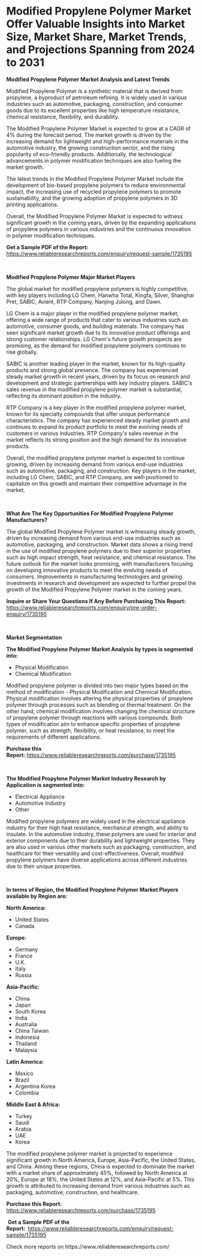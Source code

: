 <p><h1>Modified Propylene Polymer Market Offer Valuable Insights into Market Size, Market Share, Market Trends, and Projections Spanning from 2024 to 2031</h1></p><p><strong>Modified Propylene Polymer Market Analysis and Latest Trends</strong></p>
<p><p>Modified Propylene Polymer is a synthetic material that is derived from propylene, a byproduct of petroleum refining. It is widely used in various industries such as automotive, packaging, construction, and consumer goods due to its excellent properties like high temperature resistance, chemical resistance, flexibility, and durability.</p><p>The Modified Propylene Polymer Market is expected to grow at a CAGR of 4% during the forecast period. The market growth is driven by the increasing demand for lightweight and high-performance materials in the automotive industry, the growing construction sector, and the rising popularity of eco-friendly products. Additionally, the technological advancements in polymer modification techniques are also fueling the market growth.</p><p>The latest trends in the Modified Propylene Polymer Market include the development of bio-based propylene polymers to reduce environmental impact, the increasing use of recycled propylene polymers to promote sustainability, and the growing adoption of propylene polymers in 3D printing applications.</p><p>Overall, the Modified Propylene Polymer Market is expected to witness significant growth in the coming years, driven by the expanding applications of propylene polymers in various industries and the continuous innovation in polymer modification techniques.</p></p>
<p><strong>Get a Sample PDF of the Report:&nbsp;</strong> <a href="https://www.reliableresearchreports.com/enquiry/request-sample/1735195">https://www.reliableresearchreports.com/enquiry/request-sample/1735195</a></p>
<p>&nbsp;</p>
<p><strong>Modified Propylene Polymer Major Market Players</strong></p>
<p><p>The global market for modified propylene polymers is highly competitive, with key players including LG Chem, Hanwha Total, Kingfa, Silver, Shanghai Pret, SABIC, Avient, RTP Company, Nanjing Julong, and Dawn. </p><p>LG Chem is a major player in the modified propylene polymer market, offering a wide range of products that cater to various industries such as automotive, consumer goods, and building materials. The company has seen significant market growth due to its innovative product offerings and strong customer relationships. LG Chem's future growth prospects are promising, as the demand for modified propylene polymers continues to rise globally.</p><p>SABIC is another leading player in the market, known for its high-quality products and strong global presence. The company has experienced steady market growth in recent years, driven by its focus on research and development and strategic partnerships with key industry players. SABIC's sales revenue in the modified propylene polymer market is substantial, reflecting its dominant position in the industry.</p><p>RTP Company is a key player in the modified propylene polymer market, known for its specialty compounds that offer unique performance characteristics. The company has experienced steady market growth and continues to expand its product portfolio to meet the evolving needs of customers in various industries. RTP Company's sales revenue in the market reflects its strong position and the high demand for its innovative products.</p><p>Overall, the modified propylene polymer market is expected to continue growing, driven by increasing demand from various end-use industries such as automotive, packaging, and construction. Key players in the market, including LG Chem, SABIC, and RTP Company, are well-positioned to capitalize on this growth and maintain their competitive advantage in the market.</p></p>
<p>&nbsp;</p>
<p><strong>What Are The Key Opportunities For Modified Propylene Polymer Manufacturers?</strong></p>
<p><p>The global Modified Propylene Polymer market is witnessing steady growth, driven by increasing demand from various end-use industries such as automotive, packaging, and construction. Market data shows a rising trend in the use of modified propylene polymers due to their superior properties such as high impact strength, heat resistance, and chemical resistance. The future outlook for the market looks promising, with manufacturers focusing on developing innovative products to meet the evolving needs of consumers. Improvements in manufacturing technologies and growing investments in research and development are expected to further propel the growth of the Modified Propylene Polymer market in the coming years.</p></p>
<p><strong>Inquire or Share Your Questions If Any Before Purchasing This Report:</strong> <a href="https://www.reliableresearchreports.com/enquiry/pre-order-enquiry/1735195">https://www.reliableresearchreports.com/enquiry/pre-order-enquiry/1735195</a></p>
<p>&nbsp;</p>
<p><strong>Market Segmentation</strong></p>
<p><strong>The Modified Propylene Polymer Market Analysis by types is segmented into:</strong></p>
<p><ul><li>Physical Modification</li><li>Chemical Modification</li></ul></p>
<p><p>Modified propylene polymer is divided into two major types based on the method of modification - Physical Modification and Chemical Modification. Physical modification involves altering the physical properties of propylene polymer through processes such as blending or thermal treatment. On the other hand, chemical modification involves changing the chemical structure of propylene polymer through reactions with various compounds. Both types of modification aim to enhance specific properties of propylene polymer, such as strength, flexibility, or heat resistance, to meet the requirements of different applications.</p></p>
<p><strong>Purchase this Report:&nbsp;</strong><a href="https://www.reliableresearchreports.com/purchase/1735195">https://www.reliableresearchreports.com/purchase/1735195</a></p>
<p>&nbsp;</p>
<p><strong>The Modified Propylene Polymer Market Industry Research by Application is segmented into:</strong></p>
<p><ul><li>Electrical Appliance</li><li>Automotive Industry</li><li>Other</li></ul></p>
<p><p>Modified propylene polymers are widely used in the electrical appliance industry for their high heat resistance, mechanical strength, and ability to insulate. In the automotive industry, these polymers are used for interior and exterior components due to their durability and lightweight properties. They are also used in various other markets such as packaging, construction, and healthcare for their versatility and cost-effectiveness. Overall, modified propylene polymers have diverse applications across different industries due to their unique properties.</p></p>
<p>&nbsp;</p>
<p><strong>In terms of Region, the Modified Propylene Polymer Market Players available by Region are:</strong></p>
<p>
    <p> <strong> North America: </strong>
        <ul>
            <li>United States</li>
            <li>Canada</li>
        </ul>
        </p> 
    <p> <strong> Europe: </strong>
        <ul>
            <li>Germany</li>
            <li>France</li>
            <li>U.K.</li>
            <li>Italy</li>
            <li>Russia</li>
        </ul>
        </p> 
    <p> <strong> Asia-Pacific: </strong>
        <ul>
            <li>China</li>
            <li>Japan</li>
            <li>South Korea</li>
            <li>India</li>
            <li>Australia</li>
            <li>China Taiwan</li>
            <li>Indonesia</li>
            <li>Thailand</li>
            <li>Malaysia</li>
        </ul>
        </p> 
    <p> <strong> Latin America: </strong>
        <ul>
            <li>Mexico</li>
            <li>Brazil</li>
            <li>Argentina Korea</li>
            <li>Colombia</li>
        </ul>
        </p> 
    <p> <strong> Middle East & Africa: </strong>
        <ul>
            <li>Turkey</li>
            <li>Saudi</li>
            <li>Arabia</li>
            <li>UAE</li>
            <li>Korea</li>
        </ul>
    </p>
    </p>
<p><p>The modified propylene polymer market is projected to experience significant growth in North America, Europe, Asia-Pacific, the United States, and China. Among these regions, China is expected to dominate the market with a market share of approximately 45%, followed by North America at 20%, Europe at 18%, the United States at 12%, and Asia-Pacific at 5%. This growth is attributed to increasing demand from various industries such as packaging, automotive, construction, and healthcare.</p></p>
<p><strong>Purchase this Report: </strong><a href="https://www.reliableresearchreports.com/purchase/1735195">https://www.reliableresearchreports.com/purchase/1735195</a></p>
<p>&nbsp;<strong>Get a Sample PDF of the Report:&nbsp;&nbsp;</strong><a href="https://www.reliableresearchreports.com/enquiry/request-sample/1735195">https://www.reliableresearchreports.com/enquiry/request-sample/1735195</a></p>
<p><strong></strong></p>
<p>Check more reports on https://www.reliableresearchreports.com/</p>